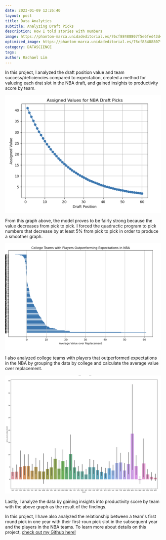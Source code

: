 ```yaml
---
date: 2023-01-09 12:26:40
layout: post
title: Data Analytics
subtitle: Analyzing Draft Picks 
description: How I told stories with numbers
image: https://phantom-marca.unidadeditorial.es/76cf88488807f5e6fed43d4705c9859f/resize/828/f/jpg/assets/multimedia/imagenes/2022/02/02/16437899001758.jpg
optimized_image: https://phantom-marca.unidadeditorial.es/76cf88488807f5e6fed43d4705c9859f/resize/828/f/jpg/assets/multimedia/imagenes/2022/02/02/16437899001758.jpg
category: DATASCIENCE
tags:
author: Rachael Lim
---
```


In this project, I analyzed the draft position value and team success/deficiencies compared to expectation, created a method for valueing each drat slot in the NBA draft, and gained insights to productivity score by team. 

![Line Graph](/assets/img/2im1.png "Line Graph")

From this graph above, the model proves to be fairly strong because the value decreases from pick to pick. I forced the quadractic program to pick numbers that decrease by at least 5% from pick to pick in order to produce a smoother graph. 

![Barplot](/assets/img/2im2.png "Barplot")

I also analyzed college teams with players that outperformed expectations in the NBA by grouping the data by college and calculate the average value over replacement. 

![Barplot](/assets/img/2im3.png "Barplot")

Lastly, I analyze the data by gaining insights into productivity score by team with the above graph as the result of the findings. 

In this project, I have also analyzed the relationship between a team's first round pick in one year with their first-roun pick slot in the subsequent year and the players in the NBA teams. To learn more about details on this project, <a href="https://github.com/RachaelLim01/NBA-teams.git">check out my Github here! </a> 









